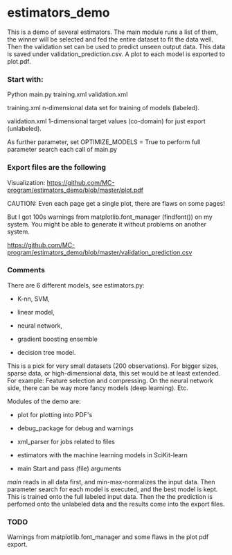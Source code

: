 # estimators_demo

This is a demo of several estimators. The main module runs a list of them, the winner
will be selected and fed the entire dataset to fit the data well.
Then the validation set can be used to predict unseen output data.
This data is saved under validation_prediction.csv.
A plot to each model is exported to plot.pdf.

### Start with:
Python main.py training.xml validation.xml

training.xml n-dimensional data set for training of models (labeled).

validation.xml 1-dimensional target values (co-domain) for just export (unlabeled).

As further parameter, set OPTIMIZE_MODELS = True to perform full parameter search each call of main.py 

### Export files are the following

Visualization:
https://github.com/MC-program/estimators_demo/blob/master/plot.pdf

CAUTION: Even each page get a single plot, there are flaws on some pages! 

But I got 100s warnings from matplotlib.font_manager (findfont()) on my system. You might be able to generate it without problems on another system.

https://github.com/MC-program/estimators_demo/blob/master/validation_prediction.csv

### Comments 
There are 6 different models, see estimators.py: 

* K-nn, SVM, 


* linear model, 


* neural network, 


* gradient boosting ensemble 


* decision tree model.

This is a pick for very small datasets (200 observations). For bigger sizes, sparse data, or high-dimensional data, this set would be at least extended. For example: Feature selection and compressing. On the neural network side, there can be way more fancy models (deep learning). Etc.

Modules of the demo are:

* plot for plotting into PDF's

* debug_package for debug and warnings

* xml_parser for jobs related to files

* estimators with the machine learning models in SciKit-learn

* main Start and pass (file) arguments


*main* reads in all data first, and min-max-normalizes the input data. Then parameter search for each model is executed, and the best model is kept. This is trained onto the full labeled input data. Then the the prediction is perfomed onto the unlabeled data and the results come into the export files.


### TODO

Warnings from matplotlib.font_manager and some flaws in the plot pdf export.

